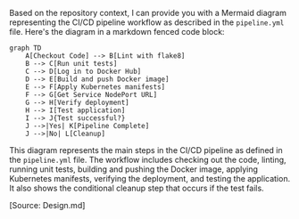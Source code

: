 Based on the repository context, I can provide you with a Mermaid diagram representing the CI/CD pipeline workflow as described in the `pipeline.yml` file. Here's the diagram in a markdown fenced code block:

```mermaid
graph TD
    A[Checkout Code] --> B[Lint with flake8]
    B --> C[Run unit tests]
    C --> D[Log in to Docker Hub]
    D --> E[Build and push Docker image]
    E --> F[Apply Kubernetes manifests]
    F --> G[Get Service NodePort URL]
    G --> H[Verify deployment]
    H --> I[Test application]
    I --> J{Test successful?}
    J -->|Yes| K[Pipeline Complete]
    J -->|No| L[Cleanup]
```

This diagram represents the main steps in the CI/CD pipeline as defined in the `pipeline.yml` file. The workflow includes checking out the code, linting, running unit tests, building and pushing the Docker image, applying Kubernetes manifests, verifying the deployment, and testing the application. It also shows the conditional cleanup step that occurs if the test fails.

[Source: Design.md]
